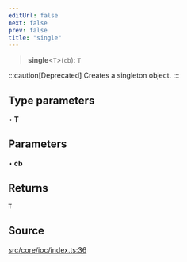 ```yaml
---
editUrl: false
next: false
prev: false
title: "single"
---
```


> **single**\<`T`\>(`cb`): `T`

:::caution[Deprecated]
Creates a singleton object.
:::

## Type parameters

• **T**

## Parameters

• **cb**

## Returns

`T`

## Source

[src/core/ioc/index.ts:36](https://github.com/sern-handler/handler/blob/222ecd9b61ad0b94830a2a9444118f01e1b7d6cd/src/core/ioc/index.ts#L36)
